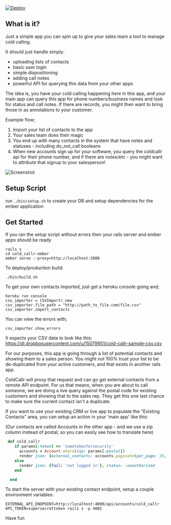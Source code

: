 [![Deploy](https://www.herokucdn.com/deploy/button.png)](https://heroku.com/deploy)

## What is it?

Just a simple app you can spin up to give your sales team a tool to manage cold calling.

It should just handle simply:

* uploading lists of contacts
* basic user login
* simple dispositioning
* adding call notes
* powerful API for querying this data from your other apps
 
The idea is, you have your cold calling happening here in this app, and your main app can query this app for phone numbers/business names and look for status and call notes. If there are records, you might then want to bring those in as annotations to your customer.

Example flow;

1. Import your list of contacts to the app
2. Your sales team does their magic
3. You end up with many contacts in the system that have notes and statuses - including do_not_call booleans
4. When new accounts sign up for your software, you query the coldcallr api for their phone number, and if there are notes/etc - you might want to attribute that signup to your salesperson!


![Screenshot](https://dl.dropboxusercontent.com/u/15079951/repairshopr/ColdCallrEmber.png)

## Setup Script

run `./bin/setup.sh` to create your DB and setup dependencies for the ember application


## Get Started 

If you ran the setup script without errors then your rails server and ember apps should be ready

```
rails s
cd cold_callr-ember
ember serve --proxy=http://localhost:3000
```

To deploy/production build:

```
./bin/build.sh
```

To get your own contacts imported, just get a heroku console going and;

```
heroku run console
csv_importer = CSVImportr.new
csv_importer.file_path = "http://path_to_file.com/file.csv"
csv_importer.import_contacts
```

You can view the errors with;

```
csv_importer.show_errors
```

It expects your CSV data to look like this: https://dl.dropboxusercontent.com/u/15079951/cold-callr-sample-csv.csv

For our purposes, this app is going through a list of potential contacts and showing them to a sales person. You might not 100% trust your list to be de-duplicated from your active customers, and that exists in another rails app. 

ColdCallr will proxy that request and can go get external contacts from a remote API endpoint. For us that means, when you are about to call someone, we are doing a live query against the postal code for existing customers and showing that to the sales rep. They get this one last chance to make sure the current contact isn't a duplicate.

If you want to use your existing CRM or live app to populate the "Existing Contacts" area, you can setup an action in your 'main app' like this:

(Our contacts are called Accounts in the other app - and we use a zip column instead of postal, so you can easily see how to translate here)

```ruby
 def cold_callr
    if params[:token] == 'sometokenforsecurity'
      accounts = Account.where(zip: params[:postal])
      render json: {external_contacts: accounts.paginate(per_page: 20, page: params[:page]).map{|a| {id: a.id, name: a.name, phone: a.phone, properties: a.attributes.map{|i| "#{i[0]}:#{i[1]}"}.join(",")}}}.to_json
    else
      render json: {fail: 'not logged in'}, status: :unauthorized
    end

  end
  ```
  
  To start the server with your existing contact endpoint, setup a couple environment variables:
  
  ```
  EXTERNAL_API_ENDPOINT=http://localhost:4000/api/accounts/cold_callr API_TOKEN=supersecrettoken rails s -p 4002
  ```

Have fun
